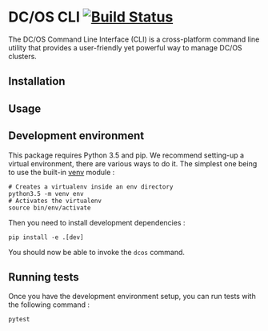 # DC/OS CLI [![Build Status](https://travis-ci.org/bamarni/dcos_cli.svg?branch=master)](https://travis-ci.org/bamarni/dcos_cli)

The DC/OS Command Line Interface (CLI) is a cross-platform command line utility that provides a user-friendly yet powerful way to manage DC/OS clusters.

## Installation

## Usage

## Development environment

This package requires Python 3.5 and pip. We recommend setting-up a virtual environment, there are various ways to do it.
The simplest one being to use the built-in [venv](https://docs.python.org/3/library/venv.html) module :

    # Creates a virtualenv inside an env directory
    python3.5 -m venv env
    # Activates the virtualenv
    source bin/env/activate

Then you need to install development dependencies :

    pip install -e .[dev]

You should now be able to invoke the `dcos` command.

## Running tests

Once you have the development environment setup, you can run tests with the following command :

    pytest
